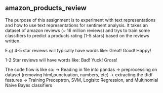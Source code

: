 ## amazon_products_review

The purpose of this assignment is to experiment with text representations and how to use text representations for sentiment analysis. It takes an dataset of amazon reviews (~ 16 million reviews) and trys to train some classifiers to predict a products rating (1-5 stars) based on the reviews written.

E.g) 4-5 star reviews will typically have words like: Great! Good! Happy!

 1-2 Star reviews will have words like: Bad! Yuck! Gross! 

The code flow is like so: -> Reading in file into pandas -> preprocessing on dataset (removing html,punctuation, numbers, etc) -> extracting the tfidf features -> Training Preceptron, SVM, Logisitc Regression, and Multinomial Naive Bayes classifiers
